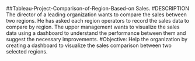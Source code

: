 ##Tableau-Project-Comparison-of-Region-Based-on 
Sales. 
#DESCRIPTION 
The director of a leading organization wants to compare the sales between two regions. 
He has asked each region operators to record the sales data to compare by region. The 
upper management wants to visualize the sales data using a dashboard to understand 
the performance between them and suggest the necessary improvements. 
#Objective: Help the organization by creating a dashboard to visualize the sales 
comparison between two selected regions.
